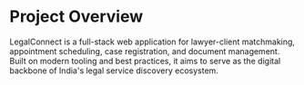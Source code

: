 # Project Overview

LegalConnect is a full-stack web application for lawyer-client matchmaking, appointment scheduling, case registration, and document management. Built on modern tooling and best practices, it aims to serve as the digital backbone of India's legal service discovery ecosystem.
